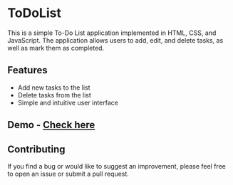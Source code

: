 # ToDoList

This is a simple To-Do List application implemented in HTML, CSS, and JavaScript. The application allows users to add, edit, and delete tasks, as well as mark them as completed.

## Features

- Add new tasks to the list
- Delete tasks from the list
- Simple and intuitive user interface

## Demo - [Check here](https://to-do-list-x3qn.onrender.com/) 

## Contributing

If you find a bug or would like to suggest an improvement, please feel free to open an issue or submit a pull request.

